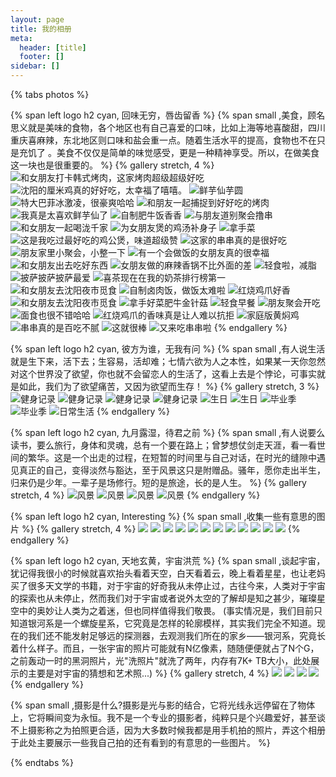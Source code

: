 ```yaml
---
layout: page
title: 我的相册
meta:
  header: [title]
  footer: []
sidebar: []
---
```

{% tabs photos %}

<!-- tab 美食 -->

{% span left logo h2 cyan, 回味无穷，唇齿留香 %}
{% span small ,美食，顾名思义就是美味的食物，各个地区也有自己喜爱的口味，比如上海等地喜酸甜，四川重庆喜麻辣，东北地区则口味和盐会重一点。随着生活水平的提高，食物也不在只是充饥了 。美食不仅仅是简单的味觉感受，更是一种精神享受。所以，在做美食这一块也是很重要的。 %}
{% gallery stretch, 4 %}
![和女朋友打卡韩式烤肉，这家烤肉超级超级好吃](https://cdn.jsdelivr.net/gh/XuxuGood/cdn/blogImages/photos/deliciousFood/33.jpg)
![沈阳的厘米鸡真的好好吃，太幸福了嘻嘻。](https://cdn.jsdelivr.net/gh/XuxuGood/cdn/blogImages/photos/deliciousFood/1.jpg)
![鲜芋仙芋圆](https://cdn.jsdelivr.net/gh/XuxuGood/cdn/blogImages/photos/deliciousFood/5.jpg)
![特大巴菲冰激凌，很豪爽哈哈](https://cdn.jsdelivr.net/gh/XuxuGood/cdn/blogImages/photos/deliciousFood/4.jpg)
![和朋友一起捕捉到好好吃的烤肉](https://cdn.jsdelivr.net/gh/XuxuGood/cdn/blogImages/photos/deliciousFood/2.jpg)
![我真是太喜欢鲜芋仙了](https://cdn.jsdelivr.net/gh/XuxuGood/cdn/blogImages/photos/deliciousFood/3.jpg)
![自制肥牛饭香香](https://cdn.jsdelivr.net/gh/XuxuGood/cdn/blogImages/photos/deliciousFood/6.jpg)
![与朋友道别聚会撸串](https://cdn.jsdelivr.net/gh/XuxuGood/cdn/blogImages/photos/deliciousFood/7.jpg)
![和女朋友一起喝泷千家](https://cdn.jsdelivr.net/gh/XuxuGood/cdn/blogImages/photos/deliciousFood/8.jpg)
![为女朋友煲的鸡汤补身子](https://cdn.jsdelivr.net/gh/XuxuGood/cdn/blogImages/photos/deliciousFood/13.jpg)
![拿手菜](https://cdn.jsdelivr.net/gh/XuxuGood/cdn/blogImages/photos/deliciousFood/14.jpg)
![这是我吃过最好吃的鸡公煲，味道超级赞](https://cdn.jsdelivr.net/gh/XuxuGood/cdn/blogImages/photos/deliciousFood/10.jpg)
![这家的串串真的是很好吃](https://cdn.jsdelivr.net/gh/XuxuGood/cdn/blogImages/photos/deliciousFood/9.jpg)
![朋友家里小聚会，小整一下](https://cdn.jsdelivr.net/gh/XuxuGood/cdn/blogImages/photos/deliciousFood/11.jpg)
![有一个会做饭的女朋友真的很幸福](https://cdn.jsdelivr.net/gh/XuxuGood/cdn/blogImages/photos/deliciousFood/12.jpg)
![和女朋友出去吃好东西](https://cdn.jsdelivr.net/gh/XuxuGood/cdn/blogImages/photos/deliciousFood/17.jpg)
![女朋友做的麻辣香锅不比外面的差](https://cdn.jsdelivr.net/gh/XuxuGood/cdn/blogImages/photos/deliciousFood/15.jpg)
![轻食啦，减脂](https://cdn.jsdelivr.net/gh/XuxuGood/cdn/blogImages/photos/deliciousFood/16.jpg)
![披萨披萨披萨最爱](https://cdn.jsdelivr.net/gh/XuxuGood/cdn/blogImages/photos/deliciousFood/19.jpg)
![喜茶现在在我的奶茶排行榜第一](https://cdn.jsdelivr.net/gh/XuxuGood/cdn/blogImages/photos/deliciousFood/20.jpg)
![和女朋友去沈阳夜市觅食](https://cdn.jsdelivr.net/gh/XuxuGood/cdn/blogImages/photos/deliciousFood/24.jpg)
![自制卤肉饭，做饭太难啦](https://cdn.jsdelivr.net/gh/XuxuGood/cdn/blogImages/photos/deliciousFood/25.jpg)
![红烧鸡爪好香](https://cdn.jsdelivr.net/gh/XuxuGood/cdn/blogImages/photos/deliciousFood/26.jpg)
![和女朋友去沈阳夜市觅食](https://cdn.jsdelivr.net/gh/XuxuGood/cdn/blogImages/photos/deliciousFood/21.jpg)
![拿手好菜肥牛金针菇](https://cdn.jsdelivr.net/gh/XuxuGood/cdn/blogImages/photos/deliciousFood/30.jpg)
![轻食早餐](https://cdn.jsdelivr.net/gh/XuxuGood/cdn/blogImages/photos/deliciousFood/22.jpg)
![朋友聚会开吃](https://cdn.jsdelivr.net/gh/XuxuGood/cdn/blogImages/photos/deliciousFood/27.jpg)
![面食也很不错哈哈](https://cdn.jsdelivr.net/gh/XuxuGood/cdn/blogImages/photos/deliciousFood/28.jpg)
![红烧鸡爪的香味真是让人难以抗拒](https://cdn.jsdelivr.net/gh/XuxuGood/cdn/blogImages/photos/deliciousFood/29.jpg)
![家庭版黄焖鸡](https://cdn.jsdelivr.net/gh/XuxuGood/cdn/blogImages/photos/deliciousFood/31.jpg)
![串串真的是百吃不腻](https://cdn.jsdelivr.net/gh/XuxuGood/cdn/blogImages/photos/deliciousFood/32.jpg)
![这就很棒](https://cdn.jsdelivr.net/gh/XuxuGood/cdn/blogImages/photos/deliciousFood/18.jpg)
![又来吃串串啦](https://cdn.jsdelivr.net/gh/XuxuGood/cdn/blogImages/photos/deliciousFood/23.jpg)
{% endgallery %}

<!-- endtab -->

<!-- tab 生活 -->

{% span left logo h2 cyan, 彼方为谁，无我有问 %}
{% span small ,有人说生活就是生下来，活下去；生容易，活却难；七情六欲为人之本性，如果某一天你忽然对这个世界没了欲望，你也就不会留恋人的生活了，这看上去是个悖论，可事实就是如此，我们为了欲望痛苦，又因为欲望而生存！ %}
{% gallery stretch, 3 %}
![健身记录](https://cdn.jsdelivr.net/gh/XuxuGood/cdn/blogImages/photos/life/健身2.jpg)
![健身记录](https://cdn.jsdelivr.net/gh/XuxuGood/cdn/blogImages/photos/life/健身3.jpg)
![健身记录](https://cdn.jsdelivr.net/gh/XuxuGood/cdn/blogImages/photos/life/健身4.jpg)
![健身记录](https://cdn.jsdelivr.net/gh/XuxuGood/cdn/blogImages/photos/life/健身1.jpg)
![生日](https://cdn.jsdelivr.net/gh/XuxuGood/cdn/blogImages/photos/life/生日1.jpg)
![生日](https://cdn.jsdelivr.net/gh/XuxuGood/cdn/blogImages/photos/life/生日2.jpg)
![毕业季](https://cdn.jsdelivr.net/gh/XuxuGood/cdn/blogImages/photos/life/毕业1.jpg)
![毕业季](https://cdn.jsdelivr.net/gh/XuxuGood/cdn/blogImages/photos/life/毕业2.jpg)
![日常生活](https://cdn.jsdelivr.net/gh/XuxuGood/cdn/blogImages/photos/life/生活2.jpg)
{% endgallery %}

<!-- endtab -->

<!-- tab 旅行 -->

{% span left logo h2 cyan, 九月露湿，待君之前 %}
{% span small ,有人说要么读书，要么旅行，身体和灵魂，总有一个要在路上；曾梦想仗剑走天涯，看一看世间的繁华。这是一个出走的过程，在短暂的时间里与自己对话，在时光的缝隙中遇见真正的自己，变得淡然与豁达，至于风景这只是附赠品。骚年，愿你走出半生，归来仍是少年。一辈子是场修行。短的是旅途，长的是人生。 %}
{% gallery stretch, 4 %}
![风景](https://cdn.jsdelivr.net/gh/XuxuGood/cdn/blogImages/photos/travel/1.jpg)
![风景](https://cdn.jsdelivr.net/gh/XuxuGood/cdn/blogImages/photos/travel/2.jpg)
![风景](https://cdn.jsdelivr.net/gh/XuxuGood/cdn/blogImages/photos/travel/3.jpg)
![风景](https://cdn.jsdelivr.net/gh/XuxuGood/cdn/blogImages/photos/travel/4.jpg)
{% endgallery %}

<!-- endtab -->

<!-- tab 无名 -->

{% span left logo h2 cyan, Interesting %}
{% span small ,收集一些有意思的图片 %}
{% gallery stretch, 4 %}
![](https://cdn.jsdelivr.net/gh/XuxuGood/cdn/blogImages/photos/nameless/11.jpg)
![](https://cdn.jsdelivr.net/gh/XuxuGood/cdn/blogImages/photos/nameless/12.jpg)
![](https://cdn.jsdelivr.net/gh/XuxuGood/cdn/blogImages/photos/nameless/3.jpg)
![](https://cdn.jsdelivr.net/gh/XuxuGood/cdn/blogImages/photos/nameless/4.jpg)
![](https://cdn.jsdelivr.net/gh/XuxuGood/cdn/blogImages/photos/nameless/9.jpg)
![](https://cdn.jsdelivr.net/gh/XuxuGood/cdn/blogImages/photos/nameless/7.jpg)
![](https://cdn.jsdelivr.net/gh/XuxuGood/cdn/blogImages/photos/nameless/8.jpg)
![](https://cdn.jsdelivr.net/gh/XuxuGood/cdn/blogImages/photos/nameless/6.jpg)
![](https://cdn.jsdelivr.net/gh/XuxuGood/cdn/blogImages/photos/nameless/5.jpg)
![](https://cdn.jsdelivr.net/gh/XuxuGood/cdn/blogImages/photos/nameless/10.jpg)
![](https://cdn.jsdelivr.net/gh/XuxuGood/cdn/blogImages/photos/nameless/1.jpg)
![](https://cdn.jsdelivr.net/gh/XuxuGood/cdn/blogImages/photos/nameless/2.jpg)
{% endgallery %}

<!-- endtab -->

<!-- tab 宇宙 -->

{% span left logo h2 cyan, 天地玄黄，宇宙洪荒 %}
{% span small ,谈起宇宙，犹记得我很小的时候就喜欢抬头看着天空，白天看着云，晚上看着星星，也让老妈买了很多天文学的书籍，对于宇宙的好奇我从未停止过，古往今来，人类对于宇宙的探索也从未停止，然而我们对于宇宙或者说外太空的了解却是知之甚少，璀璨星空中的奥妙让人类为之着迷，但也同样值得我们敬畏。 (事实情况是，我们目前只知道银河系是一个螺旋星系，它究竟是怎样的轮廓模样，其实我们完全不知道。现在的我们还不能发射足够远的探测器，去观测我们所在的家乡——银河系，究竟长着什么样子。而且，一张宇宙的照片可能就有N亿像素，随随便便就占了N个G，之前轰动一时的黑洞照片，光"洗照片"就洗了两年，内存有7K+ TB大小，此处展示的主要是对宇宙的猜想和艺术照...) %}
{% gallery stretch, 4 %}
![](https://cdn.jsdelivr.net/gh/XuxuGood/cdn/blogImages/photos/universe/1.jpg)
![](https://cdn.jsdelivr.net/gh/XuxuGood/cdn/blogImages/photos/universe/2.jpg)
![](https://cdn.jsdelivr.net/gh/XuxuGood/cdn/blogImages/photos/universe/3.jpg)
![](https://cdn.jsdelivr.net/gh/XuxuGood/cdn/blogImages/photos/universe/4.jpg)
{% endgallery %}

<!-- endtab -->

<!-- tab 关于光影 -->

{% span small ,摄影是什么?摄影是光与影的结合，它将光线永远停留在了物体上，它将瞬间变为永恒。我不是一个专业的摄影者，纯粹只是个兴趣爱好，甚至谈不上摄影称之为拍照更合适，因为大多数时候我都是用手机拍的照片，弄这个相册于此处主要展示一些我自己拍的还有看到的有意思的一些图片。 %}

<!-- endtab -->

{% endtabs %}
